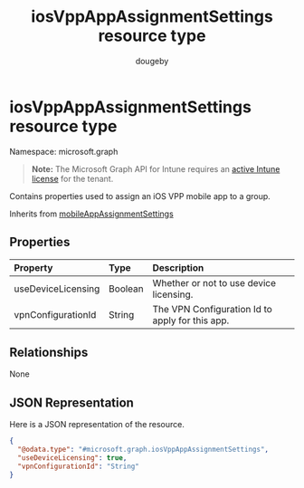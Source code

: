 ﻿---
title: "iosVppAppAssignmentSettings resource type"
description: "Contains properties used to assign an iOS VPP mobile app to a group."
author: "dougeby"
localization_priority: Normal
ms.prod: "intune"
doc_type: resourcePageType
---

# iosVppAppAssignmentSettings resource type

Namespace: microsoft.graph

> **Note:** The Microsoft Graph API for Intune requires an [active Intune license](https://go.microsoft.com/fwlink/?linkid=839381) for the tenant.

Contains properties used to assign an iOS VPP mobile app to a group.

Inherits from [mobileAppAssignmentSettings](../resources/intune-apps-mobileappassignmentsettings.md)

## Properties

| Property           | Type    | Description                                     |
| :----------------- | :------ | :---------------------------------------------- |
| useDeviceLicensing | Boolean | Whether or not to use device licensing.         |
| vpnConfigurationId | String  | The VPN Configuration Id to apply for this app. |

## Relationships

None

## JSON Representation

Here is a JSON representation of the resource.

<!-- {
  "blockType": "resource",
  "@odata.type": "microsoft.graph.iosVppAppAssignmentSettings"
}
-->

```json
{
  "@odata.type": "#microsoft.graph.iosVppAppAssignmentSettings",
  "useDeviceLicensing": true,
  "vpnConfigurationId": "String"
}
```
